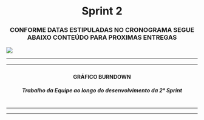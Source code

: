 <h1 align = "center">  Sprint 2 </h1>

 <h3 align="center"> CONFORME DATAS ESTIPULADAS NO CRONOGRAMA SEGUE ABAIXO CONTEÚDO PARA PROXIMAS ENTREGAS   </h3>

   ![](https://i.imgur.com/rI4hI7E.jpg)

   <p align "center">

   <hr>

   <p align ="center">

   <p align "center">

   <hr>

   <p align ="center">


   <h5 align = "center">


   <h4 align = "center"> GRÁFICO BURNDOWN </h4>
   <h5 align = "center"> Trabalho da Equipe ao longo do desenvolvimento da 2° Sprint </h5>
  </h5>
    
  ![]()
  <p align "center">

   <hr>

   <p align ="center">

   <p align "center">

   <hr>

   <p align ="center">



   